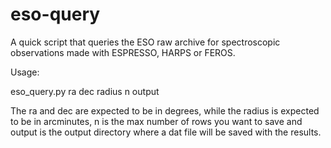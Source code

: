 # eso-query
A quick script that queries the ESO raw archive for spectroscopic observations made with ESPRESSO, HARPS or FEROS.

Usage:

eso_query.py ra dec radius n output

The ra and dec are expected to be in degrees, while the radius is expected to be in arcminutes, n is the max number of rows you want to save and output is the output directory where a dat file will be saved with the results.
